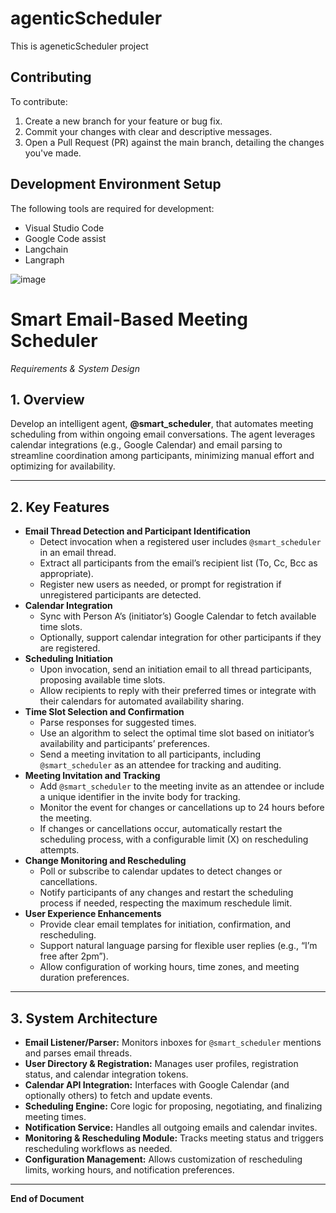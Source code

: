 # agenticScheduler

This is ageneticScheduler project


## Contributing

To contribute:
1. Create a new branch for your feature or bug fix.
2. Commit your changes with clear and descriptive messages.
3. Open a Pull Request (PR) against the main branch, detailing the changes you've made.

## Development Environment Setup

The following tools are required for development:
*   Visual Studio Code
*   Google Code assist
*   Langchain
*   Langraph

![image](https://github.com/user-attachments/assets/55c11d13-14f6-42c8-abc8-3f4a19ec578b)



# Smart Email-Based Meeting Scheduler

*Requirements \& System Design*

## 1. Overview

Develop an intelligent agent, **@smart_scheduler**, that automates meeting scheduling from within ongoing email conversations. The agent leverages calendar integrations (e.g., Google Calendar) and email parsing to streamline coordination among participants, minimizing manual effort and optimizing for availability.

---

## 2. Key Features

- **Email Thread Detection and Participant Identification**
    - Detect invocation when a registered user includes `@smart_scheduler` in an email thread.
    - Extract all participants from the email’s recipient list (To, Cc, Bcc as appropriate).
    - Register new users as needed, or prompt for registration if unregistered participants are detected.
- **Calendar Integration**
    - Sync with Person A’s (initiator’s) Google Calendar to fetch available time slots.
    - Optionally, support calendar integration for other participants if they are registered.
- **Scheduling Initiation**
    - Upon invocation, send an initiation email to all thread participants, proposing available time slots.
    - Allow recipients to reply with their preferred times or integrate with their calendars for automated availability sharing.
- **Time Slot Selection and Confirmation**
    - Parse responses for suggested times.
    - Use an algorithm to select the optimal time slot based on initiator’s availability and participants’ preferences.
    - Send a meeting invitation to all participants, including `@smart_scheduler` as an attendee for tracking and auditing.
- **Meeting Invitation and Tracking**
    - Add `@smart_scheduler` to the meeting invite as an attendee or include a unique identifier in the invite body for tracking.
    - Monitor the event for changes or cancellations up to 24 hours before the meeting.
    - If changes or cancellations occur, automatically restart the scheduling process, with a configurable limit (X) on rescheduling attempts.
- **Change Monitoring and Rescheduling**
    - Poll or subscribe to calendar updates to detect changes or cancellations.
    - Notify participants of any changes and restart the scheduling process if needed, respecting the maximum reschedule limit.
- **User Experience Enhancements**
    - Provide clear email templates for initiation, confirmation, and rescheduling.
    - Support natural language parsing for flexible user replies (e.g., “I’m free after 2pm”).
    - Allow configuration of working hours, time zones, and meeting duration preferences.

---

## 3. System Architecture

- **Email Listener/Parser:** Monitors inboxes for `@smart_scheduler` mentions and parses email threads.
- **User Directory \& Registration:** Manages user profiles, registration status, and calendar integration tokens.
- **Calendar API Integration:** Interfaces with Google Calendar (and optionally others) to fetch and update events.
- **Scheduling Engine:** Core logic for proposing, negotiating, and finalizing meeting times.
- **Notification Service:** Handles all outgoing emails and calendar invites.
- **Monitoring \& Rescheduling Module:** Tracks meeting status and triggers rescheduling workflows as needed.
- **Configuration Management:** Allows customization of rescheduling limits, working hours, and notification preferences.

---


**End of Document**
